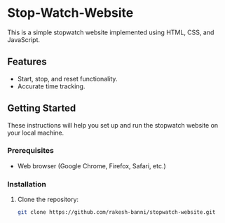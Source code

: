 # Stop-Watch-Website

This is a simple stopwatch website implemented using HTML, CSS, and JavaScript.

## Features

- Start, stop, and reset functionality.
- Accurate time tracking.

## Getting Started

These instructions will help you set up and run the stopwatch website on your local machine.

### Prerequisites

- Web browser (Google Chrome, Firefox, Safari, etc.)

### Installation

1. Clone the repository:

   ```bash
   git clone https://github.com/rakesh-banni/stopwatch-website.git
